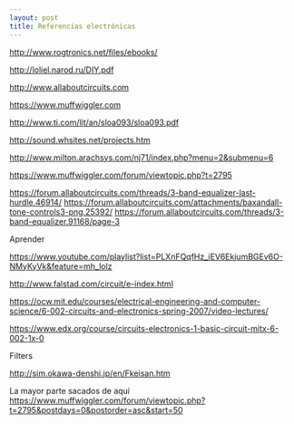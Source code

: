 ```yaml
---
layout: post
title: Referencias electrónicas
---
```


http://www.rogtronics.net/files/ebooks/

http://loliel.narod.ru/DIY.pdf

http://www.allaboutcircuits.com

https://www.muffwiggler.com

http://www.ti.com/lit/an/sloa093/sloa093.pdf

http://sound.whsites.net/projects.htm

http://www.milton.arachsys.com/nj71/index.php?menu=2&submenu=6





https://www.muffwiggler.com/forum/viewtopic.php?t=2795


https://forum.allaboutcircuits.com/threads/3-band-equalizer-last-hurdle.46914/
https://forum.allaboutcircuits.com/attachments/baxandall-tone-controls3-png.25392/
https://forum.allaboutcircuits.com/threads/3-band-equalizer.91168/page-3





Aprender

https://www.youtube.com/playlist?list=PLXnFQqfHz_iEV6EkjumBGEv6O-NMyKyVk&feature=mh_lolz

http://www.falstad.com/circuit/e-index.html

https://ocw.mit.edu/courses/electrical-engineering-and-computer-science/6-002-circuits-and-electronics-spring-2007/video-lectures/

https://www.edx.org/course/circuits-electronics-1-basic-circuit-mitx-6-002-1x-0

Filters

http://sim.okawa-denshi.jp/en/Fkeisan.htm





La mayor parte sacados de aquí
 https://www.muffwiggler.com/forum/viewtopic.php?t=2795&postdays=0&postorder=asc&start=50
